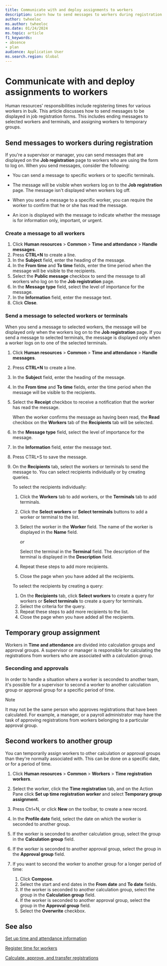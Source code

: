 ```yaml
---
title: Communicate with and deploy assignments to workers
description: Learn how to send messages to workers during registration and assign workers to temporary assignments and groups in Dynamics 365 Human Resources.
author: twheeloc
ms.author: twheeloc
ms.date: 01/24/2024
ms.topic: article
f1_keywords:
- absence
- plan
audience: Application User
ms.search.region: Global
---
```


# Communicate with and deploy assignments to workers

Human resources' responsibilities include registering times for various workers in bulk. This article discusses how to send messages to be displayed in job registration forms. This includes ending messages to selected workers and terminals, and assigning workers to temporary groups.

## Send messages to workers during registration 

If you're a supervisor or manager, you can send messages that are displayed on the **Job registration** page to workers who are using the form to log on. When you send messages, consider the following:

  - You can send a message to specific workers or to specific terminals.

  - The message will be visible when workers log on to the **Job registration** page. The message isn't displayed when workers log off.

  - When you send a message to a specific worker, you can require the worker to confirm that he or she has read the message.

  - An icon is displayed with the message to indicate whether the message is for information only, important, or urgent.

### Create a message to all workers

1.  Click **Human resources** \> **Common** \> **Time and attendance** \> **Handle messages**.
2.  Press **CTRL+N** to create a line.
3.  In the **Subject** field, enter the heading of the message.
4.  In the **From time** and **To time** fields, enter the time period when the message will be visible to the recipients.
5.  Select the **Public message** checkbox to send the message to all workers who log on to the **Job registration** page.
6.  In the **Message type** field, select the level of importance for the message.
7.  In the **Information** field, enter the message text.
8.  Click **Close**.

### Send a message to selected workers or terminals

When you send a message to selected workers, the message will be displayed only when the workers log on to the **Job registration** page. If you send a message to selected terminals, the message is displayed only when a worker logs on to one of the selected terminals.

1.  Click **Human resources** \> **Common** \> **Time and attendance** \> **Handle messages**.
2.  Press **CTRL+N** to create a line.
3.  In the **Subject** field, enter the heading of the message.
4.  In the **From time** and **To time** fields, enter the time period when the message will be visible to the recipients.
5.  Select the **Receipt** checkbox to receive a notification that the worker has read the message.
    
    When the worker confirms the message as having been read, the **Read** checkbox on the **Workers** tab of the **Recipients** tab will be selected.

6.  In the **Message type** field, select the level of importance for the message.
7.  In the **Information** field, enter the message text.
8.  Press CTRL+S to save the message.
9.  On the **Recipients** tab, select the workers or terminals to send the message to. You can select recipients individually or by creating queries.
    
    To select the recipients individually:
    
    1.  Click the **Workers** tab to add workers, or the **Terminals** tab to add terminals.
    2.  Click the **Select workers** or **Select terminals** buttons to add a worker or terminal to the list.
    3.  Select the worker in the **Worker** field. The name of the worker is displayed in the **Name** field.
        
        _or_
        
        Select the terminal in the **Terminal** field. The description of the terminal is displayed in the **Description** field.
    
    4.  Repeat these steps to add more recipients.
    5.  Close the page when you have added all the recipients.
    
    To select the recipients by creating a query:
    
    1.  On the **Recipients** tab, click **Select workers** to create a query for workers or **Select terminals** to create a query for terminals.
    2.  Select the criteria for the query.
    3.  Repeat these steps to add more recipients to the list.
    4.  Close the page when you have added all the recipients.

## Temporary group assignment 

Workers in **Time and attendance** are divided into calculation groups and approval groups. A supervisor or manager is responsible for calculating the registrations from workers who are associated with a calculation group.

### Seconding and approvals

In order to handle a situation where a worker is seconded to another team, it's possible for a supervisor to second a worker to another calculation group or approval group for a specific period of time.

> [!NOTE]
> It may not be the same person who approves registrations that have been calculated. For example, a manager, or a payroll administrator may have the task of approving registrations from workers belonging to a particular approval group.

## Second workers to another group

You can temporarily assign workers to other calculation or approval groups than they're normally associated with. This can be done on a specific date, or for a period of time.

1.  Click **Human resources** \> **Common** \> **Workers** \> **Time registration workers**.
2.  Select the worker, click the **Time registration** tab, and on the Action Pane click **Set up time registration worker** and select **Temporary group assignment**.
3.  Press Ctrl+N, or click **New** on the toolbar, to create a new record.
4.  In the **Profile date** field, select the date on which the worker is seconded to another group.
5.  If the worker is seconded to another calculation group, select the group in the **Calculation group** field.
6.  If the worker is seconded to another approval group, select the group in the **Approval group** field.
7.  If you want to second the worker to another group for a longer period of time:
    
    1.  Click **Compose**.
    2.  Select the start and end dates in the **From date** and **To date** fields.
    3.  If the worker is seconded to another calculation group, select the group in the **Calculation group** field.
    4.  If the worker is seconded to another approval group, select the group in the **Approval group** field.
    5.  Select the **Overwrite** checkbox.


## See also

[Set up time and attendance information](hr-set-up-time-and-attendance-information.md)

[Register time for workers](hr-register-time.md)

[Calculate, approve, and transfer registrations](hr-about-calculate-approve-transfer-registrations.md)
